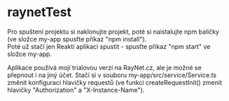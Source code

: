 ﻿# raynetTest

Pro spuštení projektu si naklonujte projekt, poté si naistalujte npm baličky (ve složce my-app spusťte příkaz "npm install").  
Poté už stačí jen Reaktí aplikaci spustit - spusťte příkaz "npm start" ve složce my-app.  

Aplikace používá mojí trialovou verzi na RayNet.cz, ale je možné se přepnout i na jiný účet. Stačí si v souboru my-app/src/service/Service.ts změnit konfiguraci hlavičky requestů
(ve funkci createRequestInit() zmenit hlavičky "Authorization" a "X-Instance-Name").